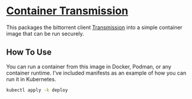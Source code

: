 # [Container Transmission](https://github.com/jdmarble/container-transmission)

This packages the bittorrent client
[Transmission](https://github.com/transmission/transmission) into a simple
container image that can be run securely.

## How To Use

You can run a container from this image in Docker, Podman, or any container
runtime. I've included manifests as an example of how you can run it in
Kubernetes.

```sh
kubectl apply -k deploy
```
